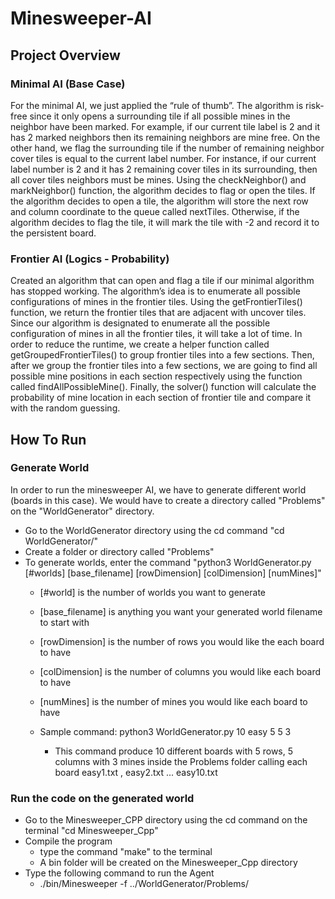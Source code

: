 # Minesweeper-AI
## Project Overview
### Minimal AI (Base Case)
For the minimal AI, we just applied the “rule of thumb”. The algorithm is risk-free since it only opens a surrounding tile if all possible mines in the neighbor have been marked. For example, if our current tile label is 2 and it has 2 marked neighbors then its remaining neighbors are mine free. On the other hand, we flag the surrounding tile if the number of remaining neighbor cover tiles is equal to the current label number. For instance, if our current label number is 2 and it has 2 remaining cover tiles in its surrounding, then all cover tiles neighbors must be mines. Using the checkNeighbor() and markNeighbor() function, the algorithm decides to flag or open the tiles. If the algorithm decides to open a tile, the algorithm will store the next row and column coordinate to the queue called nextTiles. Otherwise, if the algorithm decides to flag the tile, it will mark the tile with -2 and record it to the persistent board.
### Frontier AI (Logics - Probability)
Created an algorithm that can open and flag a tile if our minimal algorithm has stopped working. The algorithm’s idea is to enumerate all possible configurations of mines in the frontier tiles. Using the getFrontierTiles() function, we return the frontier tiles that are adjacent with uncover tiles. Since our algorithm is designated to enumerate all the possible configuration of mines in all the frontier tiles, it will take a lot of time. In order to reduce the runtime, we create a helper function called getGroupedFrontierTiles() to group frontier tiles into a few sections. Then, after we group the frontier tiles into a few sections, we are going to find all possible mine positions in each section respectively using the function called findAllPossibleMine(). Finally, the solver() function will calculate the probability of mine location in each section of frontier tile and compare it with the random guessing.
## How To Run
### Generate World
In order to run the minesweeper AI, we have to generate different world (boards in this case). We would have to create a directory called "Problems" on the "WorldGenerator" directory.
- Go to the WorldGenerator directory using the cd command "cd WorldGenerator/"
- Create a folder or directory called "Problems"
- To generate worlds, enter the command "python3 WorldGenerator.py [#worlds] [base_filename] [rowDimension] [colDimension] [numMines]"
    - [#world] is the number of worlds you want to generate
    - [base_filename] is anything you want your generated world filename to start with
    - [rowDimension] is the number of rows you would like the each board to have
    - [colDimension] is the number of columns you would like each board to have
    - [numMines] is the number of mines you would like each board to have
    
    - Sample command: python3 WorldGenerator.py 10 easy 5 5 3
      - This command produce 10 different boards with 5 rows, 5 columns with 3 mines inside the Problems folder calling each board easy1.txt , easy2.txt ... easy10.txt
### Run the code on the generated world
- Go to the Minesweeper_CPP directory using the cd command on the terminal "cd Minesweeper_Cpp"
- Compile the program 
  - type the command "make" to the terminal
  - A bin folder will be created on the Minesweeper_Cpp directory
- Type the following command to run the Agent
  - ./bin/Minesweeper -f ../WorldGenerator/Problems/
